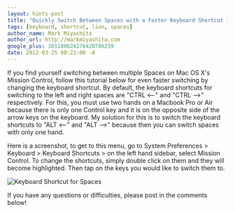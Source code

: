 ```yaml
---
layout: hints-post
title: "Quickly Switch Between Spaces with a Faster Keyboard Shortcut in Lion"
tags: [keyboard, shortcut, lion, spaces]
author_name: Mark Miyashita
author_url: http://markmiyashita.com
google_plus: 101180624276428786239
date: 2012-03-25 00:23:00 -8
---
```


If you find yourself switching between multiple Spaces on Mac OS X's Mission Control, follow this tutorial below for even faster switching by changing the keyboard shortcut. By default, the keyboard shortcuts for switching to the left and right spaces are "CTRL <--" and "CTRL -->" respectively. For this, you must use two hands on a Macbook Pro or Air because there is only one Control key and it is on the opposite side of the arrow keys on the keyboard. My solution for this is to switch the keyboard shortcuts to "ALT <--" and "ALT -->" because then you can switch spaces with only one hand. 

Here is a screenshot, to get to this menu, go to System Preferences > Keyboard > Keyboard Shortcuts > on the left hand sidebar, select Mission Control. To change the shortcuts, simply double click on them and they will become highlighted. Then tap on the keys you would like to switch them to.

<img class="clear blog-image-full-border" src="{{site.url}}/images/spaces.png" title="Keyboard Shortcut for Spaces">

If you have any questions or difficulties, please post in the comments below!